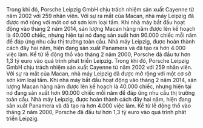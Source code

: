 <p-headline>
  Trong khi đó, <nobr>Porsche</nobr> Leipzig GmbH chịu trách nhiệm sản xuất Cayenne từ năm 2002 với 259 nhân viên. Với sự ra mắt của Macan, nhà máy Leipzig đã được mở rộng với một cơ sở sơn kim loại tấm. Khi nhà máy bắt đầu hoạt động vào tháng 2 năm 2014, sản lượng Macan hàng năm được lên kế hoạch là 40.000 chiếc, nhưng hiện tại nó đang sản xuất hơn 90.000 chiếc mỗi năm để đáp ứng nhu cầu thị trường toàn cầu. Nhà máy Leipzig, được hoàn thành cách đây hai năm, hiện đang sản xuất Panamera và đã tạo ra hơn 4.000 việc làm. Kể từ lễ động thổ vào tháng 2 năm 2000, Porsche đã đầu tư hơn 1,3 tỷ euro vào quá trình phát triển Leipzig.
</p-headline>

<p-text class="spacing-mt-32">
  Trong khi đó, <nobr>Porsche</nobr> Leipzig GmbH chịu trách nhiệm sản xuất Cayenne từ năm 2002 với 259 nhân viên. Với sự ra mắt của Macan, nhà máy Leipzig đã được mở rộng với một cơ sở sơn kim loại tấm. Khi nhà máy bắt đầu hoạt động vào tháng 2 năm 2014, sản lượng Macan hàng năm được lên kế hoạch là 40.000 chiếc, nhưng hiện tại nó đang sản xuất hơn 90.000 chiếc mỗi năm để đáp ứng nhu cầu thị trường toàn cầu. Nhà máy Leipzig, được hoàn thành cách đây hai năm, hiện đang sản xuất Panamera và đã tạo ra hơn 4.000 việc làm. Kể từ lễ động thổ vào tháng 2 năm 2000, Porsche đã đầu tư hơn 1,3 tỷ euro vào quá trình phát triển Leipzig.
</p-text>

